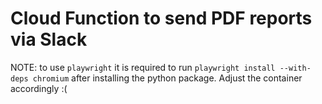 # Cloud Function to send PDF reports via Slack

NOTE: to use `playwright` it is required to run `playwright install --with-deps chromium` after installing the python package. Adjust the container accordingly :(
